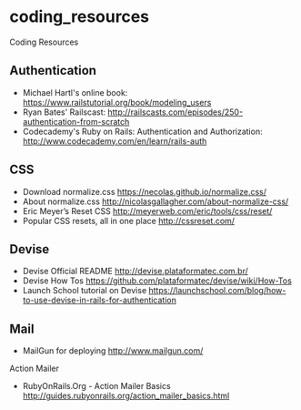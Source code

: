 # coding_resources
Coding Resources

## Authentication
* Michael Hartl's online book: https://www.railstutorial.org/book/modeling_users
* Ryan Bates' Railscast: http://railscasts.com/episodes/250-authentication-from-scratch
* Codecademy's Ruby on Rails: Authentication and Authorization: http://www.codecademy.com/en/learn/rails-auth

## CSS
* Download normalize.css https://necolas.github.io/normalize.css/
* About normalize.css http://nicolasgallagher.com/about-normalize-css/
* Eric Meyer’s Reset CSS http://meyerweb.com/eric/tools/css/reset/
* Popular CSS resets, all in one place http://cssreset.com/

## Devise
* Devise Official README http://devise.plataformatec.com.br/
* Devise How Tos https://github.com/plataformatec/devise/wiki/How-Tos
* Launch School tutorial on Devise https://launchschool.com/blog/how-to-use-devise-in-rails-for-authentication

## Mail
* MailGun for deploying http://www.mailgun.com/

Action Mailer
* RubyOnRails.Org - Action Mailer Basics http://guides.rubyonrails.org/action_mailer_basics.html
